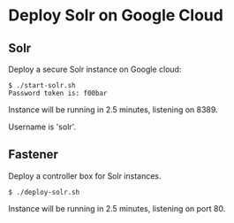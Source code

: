# Deploy Solr on Google Cloud

## Solr
Deploy a secure Solr instance on Google cloud:

```
$ ./start-solr.sh
Password token is: f00bar
```

Instance will be running in 2.5 minutes, listening on 8389.

Username is 'solr'. 

## Fastener
Deploy a controller box for Solr instances.

```
$ ./deploy-solr.sh
```

Instance will be running in 2.5 minutes, listening on port 80.
